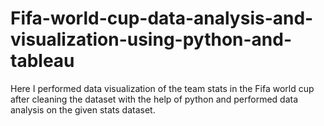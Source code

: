 # Fifa-world-cup-data-analysis-and-visualization-using-python-and-tableau
Here I performed data visualization of the team stats in the Fifa world cup after cleaning the dataset with the help of python and performed data analysis on the given stats dataset.
